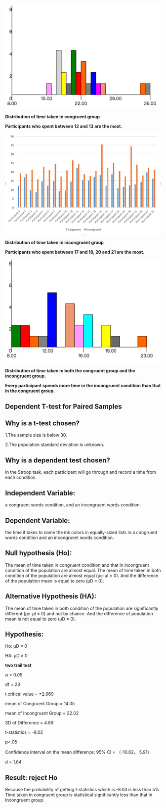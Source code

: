 <!--
.. title: Test a Perceptual Phenomenon
.. slug: test-a-erceptual-phenomenon
.. tags: statics, dependent-t-test, paired-sample
.. category: Statistics Report
.. guid: 01
.. description: A Practice of Dependent T-test for Paired Samples
.. date: 2017-08-26 00:05:00 UTC+08:00
.. base_url: http://www.testfield.cc/
.. type: text
-->

![](/images/dependent1.png)

**Distribution of time taken in congruent group**

**Participants who spent between 12  and 13 are the most.**


![](/images/dependent2.png)

**Distribution of time taken in incongruent group**

**Participants who spent between 17 and 18, 20 and 21 are the most.**


![](/images/dependent3.png)

**Distribution of time taken in both  the congruent group and the  incongruent group.**

**Every participant spends more time in the incongruent condition than that in  the congruent group.**



## Dependent T-test for Paired Samples


## Why is a t-test chosen? 

1.The sample size is below 30.

2.The population standard deviation is unknown.


## Why is a dependent test  chosen?

In the Stroop task, each participant will go through and record a time from each condition. 


## Independent Variable: 

a congruent words condition, and an incongruent words condition.


## Dependent Variable: 

 the time it takes to name the ink colors in equally-sized lists in a congruent words condition and an incongruent words condition. 


## Null hypothesis (Ho):

The mean of time taken in congruent condition and that in incongruent condition  of  the population are almost equal.  The mean of  time  taken in both condition of the population are almost equal (μc-μI = 0).  And the difference of the population mean is equal to zero (μD = 0).


## Alternative Hypothesis (HA):

The mean of  time  taken in both condition of the population are significantly different (μc-μI ≠ 0) and not by chance. And the difference of population mean is not  equal to zero (μD ≠ 0). 


## Hypothesis:

Ho: μD = 0

HA: μD ≠ 0


**two trail test**

α = 0.05

df = 23

t critical value = ±2.069


mean of Congruent  Group = 14.05

mean of Incongruent Group = 22.02

SD of Difference = 4.86

t-statistics = -8.02

p<.05


Confidence interval on the mean difference; 95% CI = （-10.02， 5.91）

d = 1.64


## Result: reject Ho

Because the probability of getting t-statistics which is -8.03 is less than 5%. Time taken in congruent group is statistical significantly less than that in Incongruent group.











